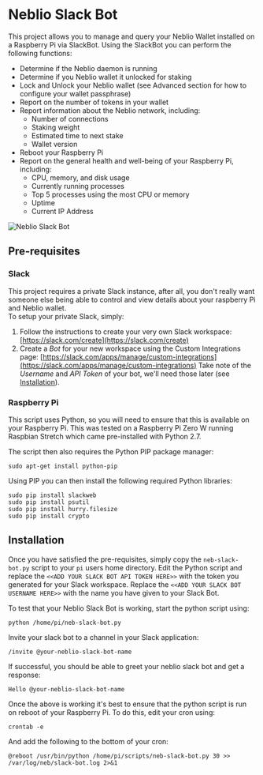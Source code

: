 # Neblio Slack Bot

This project allows you to manage and query your Neblio Wallet installed on a Raspberry Pi via SlackBot.
Using the SlackBot you can perform the following functions:

* Determine if the Neblio daemon is running
* Determine if you Neblio wallet it unlocked for staking
* Lock and Unlock your Neblio wallet (see Advanced section for how to configure your wallet passphrase)
* Report on the number of tokens in your wallet
* Report information about the Neblio network, including: 
    * Number of connections
    * Staking weight
    * Estimated time to next stake
    * Wallet version
* Reboot your Raspberry Pi
* Report on the general health and well-being of your Raspberry Pi, including:
    * CPU, memory, and disk usage
    * Currently running processes
    * Top 5 processes using the most CPU or memory
    * Uptime
    * Current IP Address
    
![Neblio Slack Bot](https://github.com/mouserd/neblio-slack-bot/blob/master/assets/neblio-slack-bot.png "Neblio Slack Bot")
   
## Pre-requisites

### Slack

This project requires a private Slack instance, after all, you don't really want 
someone else being able to control and view details about your raspberry Pi and Neblio wallet.  
To setup your private Slack, simply:

1. Follow the instructions to create your very own Slack workspace: [https://slack.com/create](https://slack.com/create)
2. Create a *Bot* for your new workspace using the Custom Integrations page: [https://slack.com/apps/manage/custom-integrations](https://slack.com/apps/manage/custom-integrations)
Take note of the *Username* and *API Token* of your bot, we'll need those later (see [Installation](#installation)).

### Raspberry Pi
This script uses Python, so you will need to ensure that this is available on your Raspberry Pi.  This was 
tested on a Raspberry Pi Zero W running Raspbian Stretch which came pre-installed with Python 2.7.

The script then also requires the Python PIP package manager:

```
sudo apt-get install python-pip
```

Using PIP you can then install the following required Python libraries:

```
sudo pip install slackweb
sudo pip install psutil
sudo pip install hurry.filesize
sudo pip install crypto
```

## Installation <a name="installation"></a>

Once you have satisfied the pre-requisites, simply copy the `neb-slack-bot.py` script
to your `pi` users home directory.  Edit the Python script and replace the `<<ADD YOUR SLACK BOT API TOKEN HERE>>` with the 
token you generated for your Slack workspace.  Replace the `<<ADD YOUR SLACK BOT USERNAME HERE>>` with the name you have given
to your Slack Bot.

To test that your Neblio Slack Bot is working, start the python script using:

```
python /home/pi/neb-slack-bot.py
```
Invite your slack bot to a channel in your Slack application:
```
/invite @your-neblio-slack-bot-name
```
If successful, you should be able to greet your neblio slack bot and get a response:
```
Hello @your-neblio-slack-bot-name
```

Once the above is working it's best to ensure that the python script is run on reboot of your Raspberry Pi.  To
do this, edit your cron using:

```crontab -e```

And add the following to the bottom of your cron:
```
@reboot /usr/bin/python /home/pi/scripts/neb-slack-bot.py 30 >> /var/log/neb/slack-bot.log 2>&1
```
